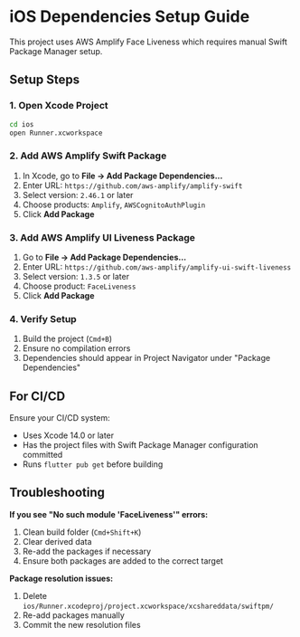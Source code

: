 # iOS Dependencies Setup Guide

This project uses AWS Amplify Face Liveness which requires manual Swift Package Manager setup.

## Setup Steps

### 1. Open Xcode Project
```bash
cd ios
open Runner.xcworkspace
```

### 2. Add AWS Amplify Swift Package
1. In Xcode, go to **File → Add Package Dependencies...**
2. Enter URL: `https://github.com/aws-amplify/amplify-swift`
3. Select version: `2.46.1` or later
4. Choose products: `Amplify`, `AWSCognitoAuthPlugin`
5. Click **Add Package**

### 3. Add AWS Amplify UI Liveness Package
1. Go to **File → Add Package Dependencies...**
2. Enter URL: `https://github.com/aws-amplify/amplify-ui-swift-liveness`
3. Select version: `1.3.5` or later  
4. Choose product: `FaceLiveness`
5. Click **Add Package**

### 4. Verify Setup
1. Build the project (`Cmd+B`)
2. Ensure no compilation errors
3. Dependencies should appear in Project Navigator under "Package Dependencies"

## For CI/CD

Ensure your CI/CD system:
- Uses Xcode 14.0 or later
- Has the project files with Swift Package Manager configuration committed
- Runs `flutter pub get` before building

## Troubleshooting

**If you see "No such module 'FaceLiveness'" errors:**
1. Clean build folder (`Cmd+Shift+K`)
2. Clear derived data
3. Re-add the packages if necessary
4. Ensure both packages are added to the correct target

**Package resolution issues:**
1. Delete `ios/Runner.xcodeproj/project.xcworkspace/xcshareddata/swiftpm/`
2. Re-add packages manually
3. Commit the new resolution files 